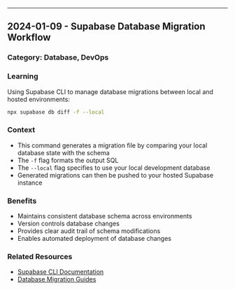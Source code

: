 ---

## 2024-01-09 - Supabase Database Migration Workflow

### Category: Database, DevOps

### Learning

Using Supabase CLI to manage database migrations between local and hosted environments:

```bash
npx supabase db diff -f --local
```

### Context

- This command generates a migration file by comparing your local database state with the schema
- The `-f` flag formats the output SQL
- The `--local` flag specifies to use your local development database
- Generated migrations can then be pushed to your hosted Supabase instance

### Benefits

- Maintains consistent database schema across environments
- Version controls database changes
- Provides clear audit trail of schema modifications
- Enables automated deployment of database changes

### Related Resources

- [Supabase CLI Documentation](https://supabase.com/docs/reference/cli/supabase-db-diff)
- [Database Migration Guides](https://supabase.com/docs/guides/cli/local-development#database-migrations)
